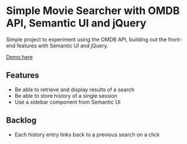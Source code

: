 # Simple Movie Searcher with OMDB API, Semantic UI and jQuery

Simple project to experiment using the OMDB API, building out the front-end features with Semantic UI and jQuery.

[Demo here](https://chai-ng.github.io/omdb-semantic-ui-jquery/)

## Features
- Be able to retrieve and display results of a search
- Be able to store history of a single session 
- Use a sidebar component from Semantic UI

## Backlog
- Each history entry links back to a previous search on a click